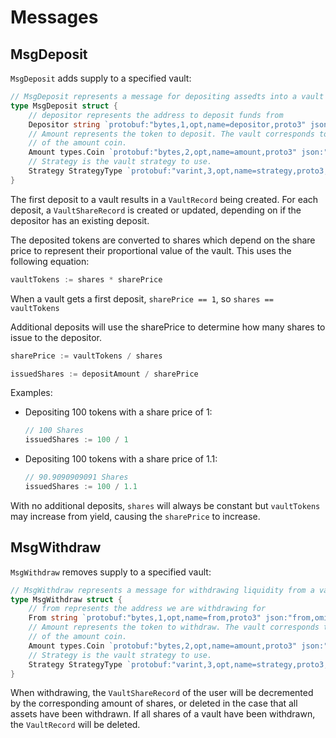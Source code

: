# Messages

## MsgDeposit

`MsgDeposit` adds supply to a specified vault:

```go
// MsgDeposit represents a message for depositing assedts into a vault
type MsgDeposit struct {
	// depositor represents the address to deposit funds from
	Depositor string `protobuf:"bytes,1,opt,name=depositor,proto3" json:"depositor,omitempty"`
	// Amount represents the token to deposit. The vault corresponds to the denom
	// of the amount coin.
	Amount types.Coin `protobuf:"bytes,2,opt,name=amount,proto3" json:"amount"`
	// Strategy is the vault strategy to use.
	Strategy StrategyType `protobuf:"varint,3,opt,name=strategy,proto3,enum=kava.earn.v1beta1.StrategyType" json:"strategy,omitempty"`
}
```

The first deposit to a vault results in a `VaultRecord` being created. For each
deposit, a `VaultShareRecord` is created or updated, depending on if the
depositor has an existing deposit.

The deposited tokens are converted to shares which depend on the share price to
represent their proportional value of the vault. This uses the following
equation:

```go
vaultTokens := shares * sharePrice
```

When a vault gets a first deposit, `sharePrice == 1`, so `shares == vaultTokens`

Additional deposits will use the sharePrice to determine how many shares to
issue to the depositor.

```go
sharePrice := vaultTokens / shares
```

```go
issuedShares := depositAmount / sharePrice
```

Examples:

* Depositing 100 tokens with a share price of 1:
  ```go
  // 100 Shares
  issuedShares := 100 / 1
  ```
* Depositing 100 tokens with a share price of 1.1:
  ```go
  // 90.9090909091 Shares
  issuedShares := 100 / 1.1
  ```

With no additional deposits, `shares` will always be constant but `vaultTokens`
may increase from yield, causing the `sharePrice` to increase.

## MsgWithdraw

`MsgWithdraw` removes supply to a specified vault:

```go
// MsgWithdraw represents a message for withdrawing liquidity from a vault
type MsgWithdraw struct {
	// from represents the address we are withdrawing for
	From string `protobuf:"bytes,1,opt,name=from,proto3" json:"from,omitempty"`
	// Amount represents the token to withdraw. The vault corresponds to the denom
	// of the amount coin.
	Amount types.Coin `protobuf:"bytes,2,opt,name=amount,proto3" json:"amount"`
	// Strategy is the vault strategy to use.
	Strategy StrategyType `protobuf:"varint,3,opt,name=strategy,proto3,enum=kava.earn.v1beta1.StrategyType" json:"strategy,omitempty"`
}
```

When withdrawing, the `VaultShareRecord` of the user will be decremented by the
corresponding amount of shares, or deleted in the case that all assets have
been withdrawn. If all shares of a vault have been withdrawn, the `VaultRecord`
will be deleted.

